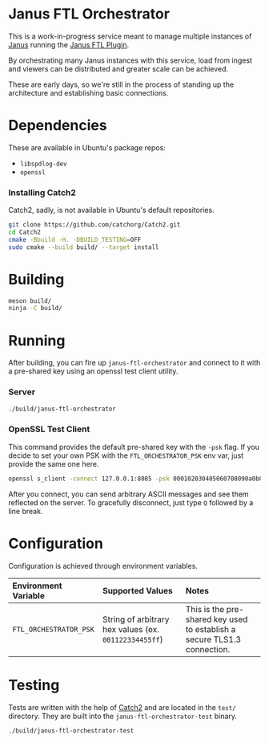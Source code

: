 # Janus FTL Orchestrator

This is a work-in-progress service meant to manage multiple instances of [Janus](https://github.com/meetecho/janus-gateway) running the [Janus FTL Plugin](https://github.com/Glimesh/janus-ftl-plugin).

By orchestrating many Janus instances with this service, load from ingest and viewers can be distributed and greater scale can be achieved.

These are early days, so we're still in the process of standing up the architecture and establishing basic connections.

# Dependencies

These are available in Ubuntu's package repos:

- `libspdlog-dev`
- `openssl`

### Installing Catch2

Catch2, sadly, is not available in Ubuntu's default repositories.

```sh
git clone https://github.com/catchorg/Catch2.git
cd Catch2
cmake -Bbuild -H. -DBUILD_TESTING=OFF
sudo cmake --build build/ --target install
```

# Building

```sh
meson build/
ninja -C build/
```

# Running

After building, you can fire up `janus-ftl-orchestrator` and connect to it with a pre-shared key using an openssl test client utility.

### Server

```sh
./build/janus-ftl-orchestrator
```

### OpenSSL Test Client

This command provides the default pre-shared key with the `-psk` flag. If you decide to set your own PSK with the `FTL_ORCHESTRATOR_PSK` env var, just provide the same one here.

```sh
openssl s_client -connect 127.0.0.1:8085 -psk 000102030405060708090a0b0c0d0e0f101112131415161718191a1b1c1d1e1f -tls1_3 -ciphersuites TLS_AES_128_GCM_SHA256
```

After you connect, you can send arbitrary ASCII messages and see them reflected on the server. To gracefully disconnect, just type `Q` followed by a line break.

# Configuration

Configuration is achieved through environment variables.

| Environment Variable   | Supported Values | Notes             |
| :--------------------- | :--------------- | :---------------- |
| `FTL_ORCHESTRATOR_PSK` | String of arbitrary hex values (ex. `001122334455ff`) | This is the pre-shared key used to establish a secure TLS1.3 connection. |

# Testing

Tests are written with the help of [Catch2](https://github.com/catchorg/Catch2) and are located in the `test/` directory. They are built into the `janus-ftl-orchestrator-test` binary.

```sh
./build/janus-ftl-orchestrator-test
```